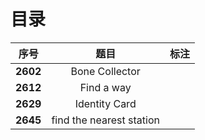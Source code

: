 # 目录

| 序号 | 题目 | 标注 |
| :-: | :-: | :-: |
| **2602** | Bone Collector |  |
| **2612** | Find a way |  |
| **2629** | Identity Card |  |
| **2645** | find the nearest station |  |
